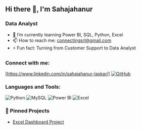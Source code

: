 ## Hi there 👋, I'm Sahajahanur
### Data Analyst

- 🌱 I’m currently learning Power BI, SQL, Python, Excel
- 📫 How to reach me: connectingsrl@gmail.com
- ⚡ Fun fact: Turning from Customer Support to Data Analyst

### Connect with me:
[https://www.linkedin.com/in/sahajahanur-laskar/]
[![GitHub](https://img.shields.io/badge/GitHub-black?style=flat&logo=github)](https://github.com/Sahajahanur)

### Languages and Tools:
![Python](https://img.shields.io/badge/Python-3776AB?style=flat&logo=python&logoColor=white)
![MySQL](https://img.shields.io/badge/MySQL-005C84?style=flat&logo=mysql&logoColor=white)
![Power BI](https://img.shields.io/badge/PowerBI-F2C811?style=flat&logo=powerbi&logoColor=white)
![Excel](https://img.shields.io/badge/Microsoft_Excel-217346?style=flat&logo=microsoft-excel&logoColor=white)

### 📌 Pinned Projects
- [Excel Dashboard Project](https://github.com/Sahajahanur/Excel)

